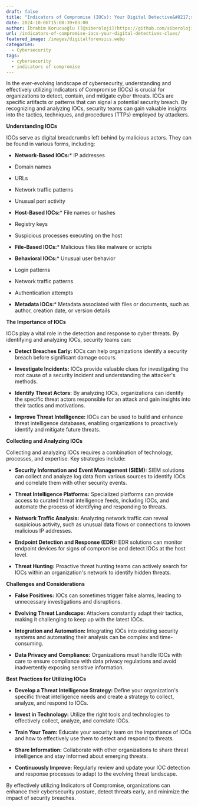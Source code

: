 ```yaml
---
draft: false
title: "Indicators of Compromise (IOCs): Your Digital Detective&#8217;s Clues"
date: 2024-10-06T15:08:39+03:00
author: İbrahim Korucuoğlu ([@siberoloji](https://github.com/siberoloji))
url: /indicators-of-compromise-iocs-your-digital-detectives-clues/
featured_image: /images/digitalforensics.webp
categories:
  - Cybersecurity
tags:
  - cybersecurity
  - indicators of compromise
---
```



In the ever-evolving landscape of cybersecurity, understanding and effectively utilizing Indicators of Compromise (IOCs) is crucial for organizations to detect, contain, and mitigate cyber threats. IOCs are specific artifacts or patterns that can signal a potential security breach. By recognizing and analyzing IOCs, security teams can gain valuable insights into the tactics, techniques, and procedures (TTPs) employed by attackers.



**Understanding IOCs**



IOCs serve as digital breadcrumbs left behind by malicious actors. They can be found in various forms, including:


* **Network-Based IOCs:*** IP addresses

* Domain names

* URLs

* Network traffic patterns

* Unusual port activity



* **Host-Based IOCs:*** File names or hashes

* Registry keys

* Suspicious processes executing on the host



* **File-Based IOCs:*** Malicious files like malware or scripts



* **Behavioral IOCs:*** Unusual user behavior

* Login patterns

* Network traffic patterns

* Authentication attempts



* **Metadata IOCs:*** Metadata associated with files or documents, such as author, creation date, or version details






**The Importance of IOCs**



IOCs play a vital role in the detection and response to cyber threats. By identifying and analyzing IOCs, security teams can:


* **Detect Breaches Early:** IOCs can help organizations identify a security breach before significant damage occurs.

* **Investigate Incidents:** IOCs provide valuable clues for investigating the root cause of a security incident and understanding the attacker's methods.

* **Identify Threat Actors:** By analyzing IOCs, organizations can identify the specific threat actors responsible for an attack and gain insights into their tactics and motivations.

* **Improve Threat Intelligence:** IOCs can be used to build and enhance threat intelligence databases, enabling organizations to proactively identify and mitigate future threats.




**Collecting and Analyzing IOCs**



Collecting and analyzing IOCs requires a combination of technology, processes, and expertise. Key strategies include:


* **Security Information and Event Management (SIEM):** SIEM solutions can collect and analyze log data from various sources to identify IOCs and correlate them with other security events.

* **Threat Intelligence Platforms:** Specialized platforms can provide access to curated threat intelligence feeds, including IOCs, and automate the process of identifying and responding to threats.

* **Network Traffic Analysis:** Analyzing network traffic can reveal suspicious activity, such as unusual data flows or connections to known malicious IP addresses.

* **Endpoint Detection and Response (EDR):** EDR solutions can monitor endpoint devices for signs of compromise and detect IOCs at the host level.

* **Threat Hunting:** Proactive threat hunting teams can actively search for IOCs within an organization's network to identify hidden threats.




**Challenges and Considerations**


* **False Positives:** IOCs can sometimes trigger false alarms, leading to unnecessary investigations and disruptions.

* **Evolving Threat Landscape:** Attackers constantly adapt their tactics, making it challenging to keep up with the latest IOCs.

* **Integration and Automation:** Integrating IOCs into existing security systems and automating their analysis can be complex and time-consuming.

* **Data Privacy and Compliance:** Organizations must handle IOCs with care to ensure compliance with data privacy regulations and avoid inadvertently exposing sensitive information.




**Best Practices for Utilizing IOCs**


* **Develop a Threat Intelligence Strategy:** Define your organization's specific threat intelligence needs and create a strategy to collect, analyze, and respond to IOCs.

* **Invest in Technology:** Utilize the right tools and technologies to effectively collect, analyze, and correlate IOCs.

* **Train Your Team:** Educate your security team on the importance of IOCs and how to effectively use them to detect and respond to threats.

* **Share Information:** Collaborate with other organizations to share threat intelligence and stay informed about emerging threats.

* **Continuously Improve:** Regularly review and update your IOC detection and response processes to adapt to the evolving threat landscape.




By effectively utilizing Indicators of Compromise, organizations can enhance their cybersecurity posture, detect threats early, and minimize the impact of security breaches.
